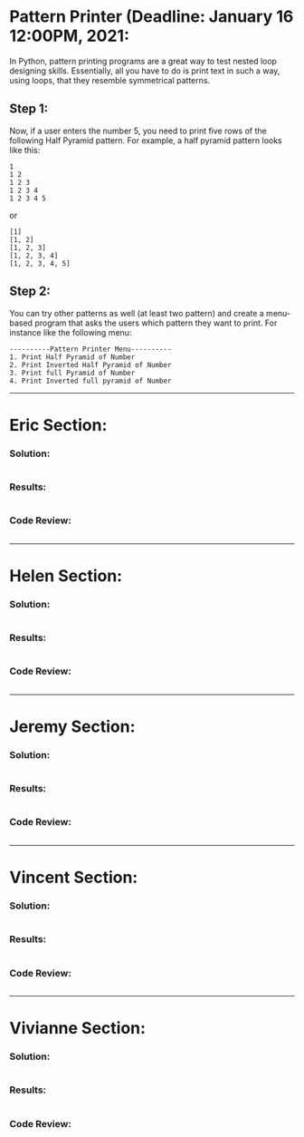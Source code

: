 # Pattern Printer (Deadline: January 16 12:00PM, 2021:

In Python, pattern printing programs are a great way to test nested loop designing skills. Essentially, all you have to do is print text in such a way, using loops, that they resemble symmetrical patterns.

## Step 1:
Now, if a user enters the number 5, you need to print five rows of the following Half Pyramid pattern. 
For example, a half pyramid pattern looks like this:

```
1
1 2
1 2 3
1 2 3 4
1 2 3 4 5 
```
or
```
[1]
[1, 2]
[1, 2, 3]
[1, 2, 3, 4]
[1, 2, 3, 4, 5]
```
## Step 2:
You can try other patterns as well (at least two pattern) and create a menu-based program that asks the users which pattern they want to print. For instance like the following menu:

```
----------Pattern Printer Menu----------
1. Print Half Pyramid of Number
2. Print Inverted Half Pyramid of Number
3. Print full Pyramid of Number
4. Print Inverted full pyramid of Number
```
----
# Eric Section:
### Solution:
```

```
### Results:
```

```
### Code Review: 
```

```
----
# Helen Section:
### Solution:
```

```
### Results:
```

```
### Code Review: 
```

```
----
# Jeremy Section:
### Solution:
```

```
### Results:
```

```
### Code Review: 
```

```
----
# Vincent Section:
### Solution:
```

```
### Results:
```

```
### Code Review: 
```

```
----
# Vivianne Section:
### Solution:
```

```
### Results:
```

```
### Code Review: 
```

```